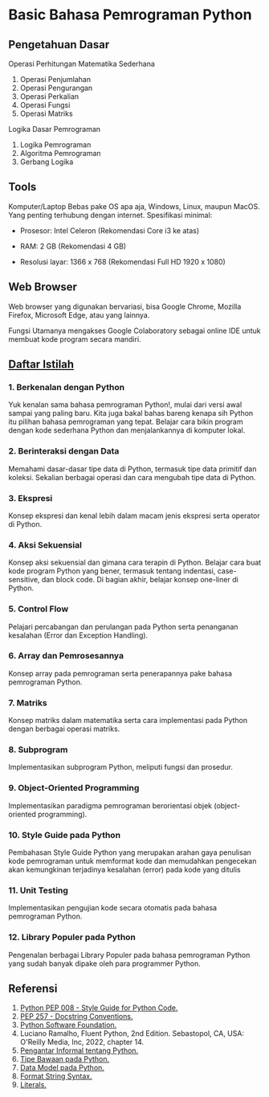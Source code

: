 # Basic Bahasa Pemrograman Python
## Pengetahuan Dasar  

Operasi Perhitungan Matematika Sederhana
1. Operasi Penjumlahan
2. Operasi Pengurangan
3. Operasi Perkalian
4. Operasi Fungsi
5. Operasi Matriks

Logika Dasar Pemrograman
1. Logika Pemrograman
2. Algoritma Pemrograman
3. Gerbang Logika

## Tools
Komputer/Laptop
Bebas pake OS apa aja, Windows, Linux, maupun MacOS. Yang penting terhubung dengan internet. Spesifikasi minimal:

- Prosesor: Intel Celeron (Rekomendasi Core i3 ke atas)

- RAM: 2 GB (Rekomendasi 4 GB)

- Resolusi layar: 1366 x 768 (Rekomendasi Full HD 1920 x 1080)

## Web Browser
Web browser yang digunakan bervariasi, bisa Google Chrome, Mozilla Firefox, Microsoft Edge, atau yang lainnya. 

Fungsi Utamanya mengakses Google Colaboratory sebagai online IDE untuk membuat kode program secara mandiri.
## [Daftar Istilah](https://github.com/Haertanto/dasarpython/blob/main/Daftar%20Istilah.md)
### 1. Berkenalan dengan Python
Yuk kenalan sama bahasa pemrograman Python!, mulai dari versi awal sampai yang paling baru. Kita juga bakal bahas bareng kenapa sih Python itu pilihan bahasa pemrograman yang tepat. Belajar cara bikin program dengan kode sederhana Python dan menjalankannya di komputer lokal.
### 2. Berinteraksi dengan Data
Memahami dasar-dasar tipe data di Python, termasuk tipe data primitif dan koleksi. Sekalian berbagai operasi dan cara mengubah tipe data di Python.
### 3. Ekspresi
Konsep ekspresi dan kenal lebih dalam macam jenis ekspresi serta operator di Python.
### 4. Aksi Sekuensial
Konsep aksi sekuensial dan gimana cara terapin di Python. Belajar cara buat kode program Python yang bener, termasuk tentang indentasi, case-sensitive, dan block code. Di bagian akhir, belajar konsep one-liner di Python.
### 5. Control Flow
Pelajari percabangan dan perulangan pada Python serta penanganan kesalahan (Error dan Exception Handling).
### 6. Array dan Pemrosesannya
Konsep array pada pemrograman serta penerapannya pake bahasa pemrograman Python.
### 7. Matriks
Konsep matriks dalam matematika serta cara implementasi pada Python dengan berbagai operasi matriks.
### 8. Subprogram
Implementasikan subprogram Python, meliputi fungsi dan prosedur.
### 9. Object-Oriented Programming
Implementasikan paradigma pemrograman berorientasi objek (object-oriented programming).
### 10. Style Guide pada Python
Pembahasan Style Guide Python yang merupakan arahan gaya penulisan kode pemrograman untuk memformat kode dan memudahkan pengecekan akan kemungkinan terjadinya kesalahan (error) pada kode yang ditulis
### 11. Unit Testing
Implementasikan pengujian kode secara otomatis pada bahasa pemrograman Python.
### 12. Library Populer pada Python
Pengenalan berbagai Library Populer pada bahasa pemrograman Python yang sudah banyak dipake oleh para programmer Python.

## Referensi
1. [Python PEP 008 - Style Guide for Python Code.](https://www.python.org/dev/peps/pep-0008/)
2. [PEP 257 - Docstring Conventions.](https://www.python.org/dev/peps/pep-0257/) 
3. [Python Software Foundation.](https://www.python.org/psf/mission/) 
4. Luciano Ramalho, Fluent Python, 2nd Edition. Sebastopol, CA, USA: O'Reilly Media, Inc, 2022, chapter 14.
5. [Pengantar Informal tentang Python.](https://docs.python.org/id/3.8/tutorial/introduction.html)
6. [Tipe Bawaan pada Python.](https://docs.python.org/id/3.8/library/stdtypes.html)
7. [Data Model pada Python. ](https://docs.python.org/id/3.8/reference/datamodel.html#the-standard-type-hierarchy)
8. [Format String Syntax.](https://docs.python.org/id/3.8/library/string.html#format-string-syntax)
9. [Literals. ](https://docs.python.org/3/reference/lexical_analysis.html#literals)
